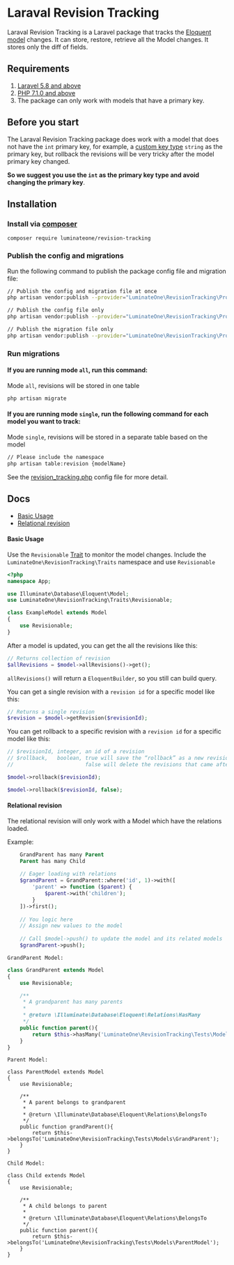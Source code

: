 # Laraval Revision Tracking
Laraval Revision Tracking is a Laravel package that tracks the [Eloquent model](https://laravel.com/docs/6.x/eloquent) 
changes. It can store, restore, retrieve all the Model changes. It stores only the diff of fields.

## Requirements
1. [Laravel 5.8 and above](https://laravel.com/docs/5.8/releases)
2. [PHP 7.1.0 and above](https://www.php.net/releases/7_1_0.php)
3. The package can only work with models that have a primary key.

## Before you start
The Laraval Revision Tracking package does work with a model that does not have the `int` primary key, for example, 
a [custom key type](https://laravel.com/docs/5.8/eloquent#eloquent-model-conventions) `string` as the primary key, 
but rollback the revisions will be very tricky after the model primary key changed. 

**So we suggest you use the `int` as the primary key type and avoid changing the primary key**.

## Installation
### Install via [composer](https://getcomposer.org/doc/00-intro.md)

```
composer require luminateone/revision-tracking
```

### Publish the config and migrations
Run the following command to publish the package config file and migration file:
```bash
// Publish the config and migration file at once
php artisan vendor:publish --provider="LuminateOne\RevisionTracking\Providers\RevisionServiceProvider"

// Publish the config file only
php artisan vendor:publish --provider="LuminateOne\RevisionTracking\Providers\RevisionServiceProvider" --tag="config"

// Publish the migration file only
php artisan vendor:publish --provider="LuminateOne\RevisionTracking\Providers\RevisionServiceProvider" --tag="migrations"
```

### Run migrations

#### If you are running mode `all`, run this command:
Mode `all`, revisions will be stored in one table
```bash
php artisan migrate
```

#### If you are running mode `single`, run the following command for each model you want to track:
Mode `single`, revisions will be stored in a separate table based on the model
```bash
// Please include the namespace
php artisan table:revision {modelName}
```
See the [revision_tracking.php](config/config.php) config file for more detail.
## Docs
- [Basic Usage](#markdown-basic-usage)
- [Relational revision](#markdown-relational-revision)

#### Basic Usage

Use the `Revisionable` [Trait](https://www.php.net/manual/en/language.oop5.traits.php) to monitor the model changes.
Include the `LuminateOne\RevisionTracking\Traits` namespace and use `Revisionable`

```php
<?php
namespace App;

use Illuminate\Database\Eloquent\Model;
use LuminateOne\RevisionTracking\Traits\Revisionable;

class ExampleModel extends Model
{
    use Revisionable;
}
```

After a model is updated, you can get the all the revisions like this:
```php
// Returns collection of revision
$allRevisions = $model->allRevisions()->get();
```

`allRevisions()` will return a `EloquentBuilder`, so you still can build query. 

You can get a single revision with a `revision id` for a specific model like this:
```php
// Returns a single revision
$revision = $model->getRevision($revisionId);
```

You can get rollback to a specific revision with a `revision id` for a specific model like this:
```php
// $revisionId, integer, an id of a revision
// $rollback,   boolean, true will save the “rollback” as a new revision of the model
//                       false will delete the revisions that came after that revision

$model->rollback($revisionId);

$model->rollback($revisionId, false);
```

#### Relational revision

The relational revision will only work with a Model which have the relations loaded.

Example: 
```php
    GrandParent has many Parent
    Parent has many Child
    
    // Eager loading with relations
    $grandParent = GrandParent::where('id', 1)->with([
        'parent' => function ($parent) {
            $parent->with('children');
        }
    ])->first();
    
    // You logic here
    // Assign new values to the model
    
    // Call $model->push() to update the model and its related models
    $grandParent->push();
```
`GrandParent Model:`
```php
class GrandParent extends Model
{
    use Revisionable;

    /**
     * A grandparent has many parents
     *
     * @return \Illuminate\Database\Eloquent\Relations\HasMany
     */
    public function parent(){
        return $this->hasMany('LuminateOne\RevisionTracking\Tests\Models\ParentModel');
    }
}
```

`Parent Model:`
```
class ParentModel extends Model
{
    use Revisionable;

    /**
     * A parent belongs to grandparent
     *
     * @return \Illuminate\Database\Eloquent\Relations\BelongsTo
     */
    public function grandParent(){
        return $this->belongsTo('LuminateOne\RevisionTracking\Tests\Models\GrandParent');
    }
}
```

`Child Model:`
```
class Child extends Model
{
    use Revisionable;

    /**
     * A child belongs to parent
     *
     * @return \Illuminate\Database\Eloquent\Relations\BelongsTo
     */
    public function parent(){
        return $this->belongsTo('LuminateOne\RevisionTracking\Tests\Models\ParentModel');
    }
}
```

